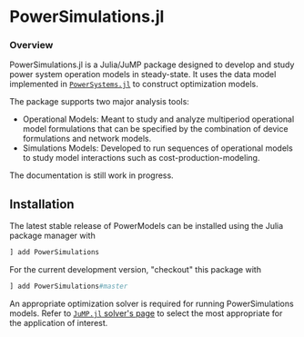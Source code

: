 # PowerSimulations.jl

### Overview

PowerSimulations.jl is a Julia/JuMP package designed to develop and study power system operation models in steady-state. It uses the data model implemented in [`PowerSystems.jl`](https://github.com/NREL/PowerSystems.jl) to construct optimization models.

The package supports two major analysis tools:

- Operational Models: Meant to study and analyze multiperiod operational model formulations that can be specified by the combination of device formulations and network models.
- Simulations Models: Developed to run sequences of operational models to study model interactions such as cost-production-modeling.

The documentation is still work in progress.

## Installation

The latest stable release of PowerModels can be installed using the Julia package manager with

```julia
] add PowerSimulations
```

For the current development version, "checkout" this package with

```julia
] add PowerSimulations#master
```

An appropriate optimization solver is required for running PowerSimulations models. Refer to [`JuMP.jl` solver's page](http://www.juliaopt.org/JuMP.jl/v0.20.0/installation/#Getting-Solvers-1) to select the most appropriate for the application of interest.
